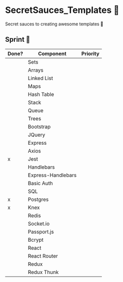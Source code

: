 # SecretSauces_Templates 🚀

Secret sauces to creating awesome templates 🚀

## Sprint :athletic_shoe:

| Done? | Component          | Priority |
| ----- | ------------------ | :------: |
|       | Sets               |          |
|       | Arrays             |          |
|       | Linked List        |          |
|       | Maps               |          |
|       | Hash Table         |          |
|       | Stack              |          |
|       | Queue              |          |
|       | Trees              |          |
|       | Bootstrap          |          |
|       | JQuery             |          |
|       | Express            |          |
|       | Axios              |          |
| x     | Jest               |          |
|       | Handlebars         |          |
|       | Express-Handlebars |          |
|       | Basic Auth         |          |
|       | SQL                |          |
| x     | Postgres           |          |
| x     | Knex               |          |
|       | Redis              |          |
|       | Socket.io          |          |
|       | Passport.js        |          |
|       | Bcrypt             |          |
|       | React              |          |
|       | React Router       |          |
|       | Redux              |          |
|       | Redux Thunk        |          |
